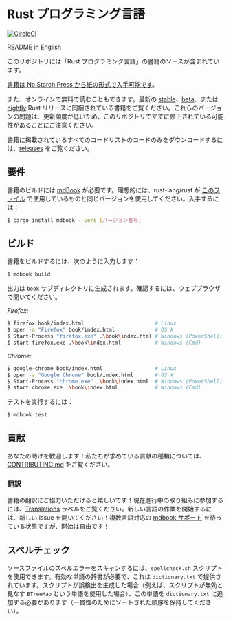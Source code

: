 # Rust プログラミング言語

[![CircleCI](https://circleci.com/gh/rust-lang-ja/book-ja/tree/master-ja.svg?style=shield)](https://circleci.com/gh/rust-lang-ja/book-ja)

[README in English](https://github.com/dequbo0/book-ja/blob/master-ja/README-en.md)

このリポジトリには「Rust プログラミング言語」の書籍のソースが含まれています。

[書籍は No Starch Press から紙の形式で入手可能です][nostarch]。

[nostarch]: https://nostarch.com/rust

また、オンラインで無料で読むこともできます。最新の [stable]、[beta]、または [nightly] Rust リリースに同梱されている書籍をご覧ください。これらのバージョンの問題は、更新頻度が低いため、このリポジトリですでに修正されている可能性があることにご注意ください。

[stable]: https://doc.rust-lang.org/stable/book/
[beta]: https://doc.rust-lang.org/beta/book/
[nightly]: https://doc.rust-lang.org/nightly/book/

書籍に掲載されているすべてのコードリストのコードのみをダウンロードするには、[releases] をご覧ください。

[releases]: https://github.com/rust-lang/book/releases

## 要件

書籍のビルドには [mdBook] が必要です。理想的には、rust-lang/rust が [このファイル][rust-mdbook] で使用しているものと同じバージョンを使用してください。入手するには：

[mdBook]: https://github.com/rust-lang-nursery/mdBook
[rust-mdbook]: https://github.com/rust-lang/rust/blob/master/src/tools/rustbook/Cargo.toml

```bash
$ cargo install mdbook --vers [バージョン番号]
```

## ビルド

書籍をビルドするには、次のように入力します：

```bash
$ mdbook build
```

出力は `book` サブディレクトリに生成されます。確認するには、ウェブブラウザで開いてください。

_Firefox:_
```bash
$ firefox book/index.html                       # Linux
$ open -a "Firefox" book/index.html             # OS X
$ Start-Process "firefox.exe" .\book\index.html # Windows (PowerShell)
$ start firefox.exe .\book\index.html           # Windows (Cmd)
```

_Chrome:_
```bash
$ google-chrome book/index.html                 # Linux
$ open -a "Google Chrome" book/index.html       # OS X
$ Start-Process "chrome.exe" .\book\index.html  # Windows (PowerShell)
$ start chrome.exe .\book\index.html            # Windows (Cmd)
```

テストを実行するには：

```bash
$ mdbook test
```

## 貢献

あなたの助けを歓迎します！私たちが求めている貢献の種類については、[CONTRIBUTING.md][contrib] をご覧ください。

[contrib]: https://github.com/rust-lang/book/blob/main/CONTRIBUTING.md

### 翻訳

書籍の翻訳にご協力いただけると嬉しいです！現在進行中の取り組みに参加するには、[Translations] ラベルをご覧ください。新しい言語の作業を開始するには、新しい issue を開いてください！複数言語対応の [mdbook サポート] を待っている状態ですが、開始は自由です！

[Translations]: https://github.com/rust-lang/book/issues?q=is%3Aopen+is%3Aissue+label%3ATranslations
[mdbook サポート]: https://github.com/rust-lang-nursery/mdBook/issues/5

## スペルチェック

ソースファイルのスペルエラーをスキャンするには、`spellcheck.sh` スクリプトを使用できます。有効な単語の辞書が必要で、これは `dictionary.txt` で提供されています。スクリプトが誤検出を生成した場合（例えば、スクリプトが無効と見なす `BTreeMap` という単語を使用した場合）、この単語を `dictionary.txt` に追加する必要があります（一貫性のためにソートされた順序を保持してください）。
